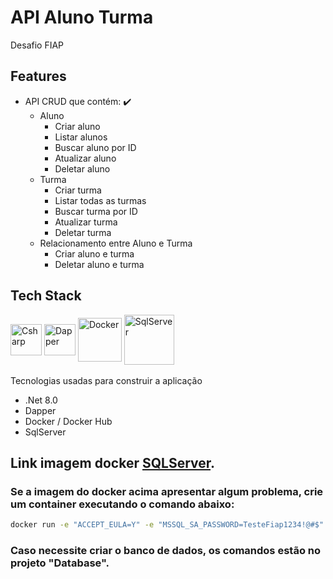 # 	API Aluno Turma

Desafio FIAP

## Features

- API CRUD que contém: :heavy_check_mark:
  - Aluno
    - Criar aluno
    - Listar alunos
    - Buscar aluno por ID
    - Atualizar aluno
    - Deletar aluno
  - Turma
    - Criar turma
    - Listar todas as turmas
    - Buscar turma por ID
    - Atualizar turma
    - Deletar turma
  - Relacionamento entre Aluno e Turma
    - Criar aluno e turma
    - Deletar aluno e turma

## Tech Stack

<div style="display: inline_block">
    <img align="center" alt="Csharp" height="50" width="50" src="https://cdn.jsdelivr.net/gh/devicons/devicon/icons/csharp/csharp-original.svg">
    <img align="center" alt="Dapper" height="50" width="50" src="https://api.nuget.org/v3-flatcontainer/dapper/2.1.35/icon">
    <img align="center" alt="Docker" height="70" width="70" src="https://cdn.jsdelivr.net/gh/devicons/devicon/icons/docker/docker-original.svg" />
    <img align="center" alt="SqlServer" height="80" width="80" src="https://encrypted-tbn0.gstatic.com/images?q=tbn:ANd9GcRlNgLHpZ13cUUijowdXzk3Z9x-nTh6G-_KZWdzVoDuOg&s" />  
</div>
<br>
Tecnologias usadas para construir a aplicação

- .Net 8.0
- Dapper
- Docker / Docker Hub
- SqlServer

## Link imagem docker <a href="https://hub.docker.com/repository/docker/evandroborzi/sqlserver/general">SQLServer</a>.
### Se a imagem do docker acima apresentar algum problema, crie um container executando o comando abaixo:
```bash
docker run -e "ACCEPT_EULA=Y" -e "MSSQL_SA_PASSWORD=TesteFiap1234!@#$" -p 1433:1433 -d mcr.microsoft.com/mssql/server:2019-CU14-ubuntu-20.04
```
### Caso necessite criar o banco de dados, os comandos estão no projeto "Database".

